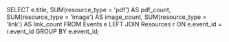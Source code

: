 SELECT e.title,
  SUM(resource_type = 'pdf') AS pdf_count,
  SUM(resource_type = 'image') AS image_count,
  SUM(resource_type = 'link') AS link_count
FROM Events e
LEFT JOIN Resources r ON e.event_id = r.event_id
GROUP BY e.event_id;
